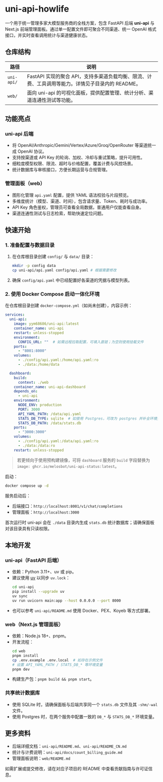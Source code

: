 # uni-api-howlife

一个用于统一管理多家大模型服务商的全栈方案，包含 FastAPI 后端 **uni-api** 与 Next.js 前端管理面板。通过单一配置文件即可聚合不同渠道、统一 OpenAI 格式接口，并实时查看调用统计与渠道健康状态。

## 仓库结构

| 路径 | 说明 |
| --- | --- |
| `uni-api/` | FastAPI 实现的聚合 API，支持多渠道负载均衡、限流、计费、工具调用等能力。详情见子目录内的 README。 |
| `web/` | 面向 uni-api 的可视化面板，提供配置管理、统计分析、渠道连通性测试等功能。 |

## 功能亮点

### uni-api 后端
- 将 OpenAI/Anthropic/Gemini/Vertex/Azure/Groq/OpenRouter 等渠道统一成 OpenAI 协议。
- 支持按渠道或 API Key 的轮询、加权、冷却与重试策略，提升可用性。
- 细粒度模型权限、限流、超时与价格配置，覆盖计费与风控场景。
- 统计数据库与审核接口，方便长期运营与合规管理。

### 管理面板（web）
- 图形化管理 `api.yaml` 配置，提供 YAML 语法校验与片段预览。
- 多维度统计（模型、渠道、时间），包含请求量、Token、耗时与成功率。
- API Key 角色鉴权，管理员可查看全局数据，普通用户仅能查看自身。
- 渠道连通性测试与日志检索，帮助快速定位问题。

## 快速开始

### 1. 准备配置与数据目录
1. 在仓库根目录创建 `config/` 与 `data/` 目录：
   ```bash
   mkdir -p config data
   cp uni-api/api.yaml config/api.yaml # 根据需要修改
   ```
2. 确保 `config/api.yaml` 中已经配置好各渠道的凭据与模型列表。

### 2. 使用 Docker Compose 启动一体化环境

在仓库根目录创建 `docker-compose.yml`（如尚未创建），内容示例：

```yaml
services:
  uni-api:
    image: yym68686/uni-api:latest
    container_name: uni-api
    restart: unless-stopped
    environment:
      CONFIG_URL: ""  # 如需远程拉取配置，可填入直链；为空则使用挂载文件
    ports:
      - "8001:8000"
    volumes:
      - ./config/api.yaml:/home/api.yaml:ro
      - ./data:/home/data

  dashboard:
    build:
      context: ./web
    container_name: uni-api-dashboard
    depends_on:
      - uni-api
    environment:
      NODE_ENV: production
      PORT: 3000
      API_YAML_PATH: /data/api.yaml
      STATS_DB_TYPE: sqlite  # 如使用 Postgres，可改为 postgres 并补全环境变量
      STATS_DB_PATH: /data/stats.db
    ports:
      - "3000:3000"
    volumes:
      - ./config/api.yaml:/data/api.yaml:ro
      - ./data:/data:ro
    restart: unless-stopped
```

> 若更倾向于使用预构建镜像，可将 `dashboard` 服务的 `build` 字段替换为 `image: ghcr.io/melosbot/uni-api-status:latest`。

启动：
```bash
docker compose up -d
```

服务启动后：
- 后端接口：`http://localhost:8001/v1/chat/completions`
- 管理面板：`http://localhost:3000`

首次运行时 uni-api 会在 `./data` 目录内生成 `stats.db` 统计数据库；请确保面板对该目录具有只读权限。

## 本地开发

### uni-api（FastAPI 后端）
- 依赖：Python 3.11+、uv 或 pip。
- 建议使用 [uv](https://github.com/astral-sh/uv) 以同步 `uv.lock`：
  ```bash
  cd uni-api
  pip install --upgrade uv
  uv sync
  uv run uvicorn main:app --host 0.0.0.0 --port 8000
  ```
- 也可以参考 `uni-api/README.md` 使用 Docker、PEX、Koyeb 等方式部署。

### web（Next.js 管理面板）
- 依赖：Node.js 18+、pnpm。
- 开发流程：
  ```bash
  cd web
  pnpm install
  cp .env.example .env.local  # 如存在示例文件
  # 设置 API_YAML_PATH / STATS_DB_* 等环境变量
  pnpm dev
  ```
- 构建生产包：`pnpm build && pnpm start`。

### 共享统计数据库
- 使用 SQLite 时，请确保面板与后端共享同一个 `stats.db` 文件及其 `-shm/-wal` 文件。
- 使用 Postgres 时，在两个服务中配置一致的 `DB_*` 与 `STATS_DB_*` 环境变量。

## 更多资料

- 后端详细文档：`uni-api/README.md`、`uni-api/README_CN.md`
- 统计与计费说明：`uni-api/docs/count_billing_guide.md`
- 管理面板说明：`web/README.md`

如需扩展或提交修改，请在对应子项目的 README 中查看贡献指南与许可证信息。
